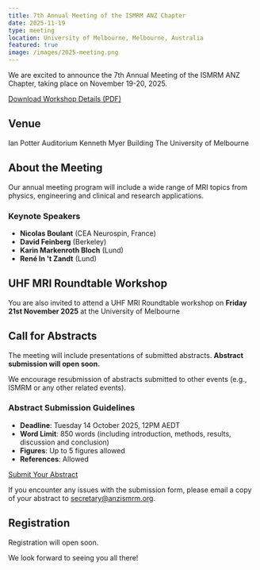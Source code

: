 ```yaml
---
title: 7th Annual Meeting of the ISMRM ANZ Chapter
date: 2025-11-19
type: meeting
location: University of Melbourne, Melbourne, Australia
featured: true
image: /images/2025-meeting.png
---
```


We are excited to announce the 7th Annual Meeting of the ISMRM ANZ Chapter, taking place on November 19-20, 2025.

[Download Workshop Details (PDF)](/ANZChapterMeeting_Roundtable_2025.pdf)

## Venue

Ian Potter Auditorium
Kenneth Myer Building
The University of Melbourne

## About the Meeting

Our annual meeting program will include a wide range of MRI topics from physics, engineering and clinical and research applications.

### Keynote Speakers

- **Nicolas Boulant** (CEA Neurospin, France)
- **David Feinberg** (Berkeley)
- **Karin Markenroth Bloch** (Lund)
- **René In 't Zandt** (Lund)

## UHF MRI Roundtable Workshop

You are also invited to attend a UHF MRI Roundtable workshop on **Friday 21st November 2025** at the University of Melbourne

## Call for Abstracts

The meeting will include presentations of submitted abstracts. **Abstract submission will open soon.**

We encourage resubmission of abstracts submitted to other events (e.g., ISMRM or any other related events).

### Abstract Submission Guidelines

- **Deadline**: Tuesday 14 October 2025, 12PM AEDT
- **Word Limit**: 850 words (including introduction, methods, results, discussion and conclusion)
- **Figures**: Up to 5 figures allowed
- **References**: Allowed

[Submit Your Abstract](https://docs.google.com/forms/d/e/1FAIpQLSelMZr3byoI5Cz3A_aX5ZZ4YgB49yWlm8mpvGsvw0WpSDimsQ/viewform)

If you encounter any issues with the submission form, please email a copy of your abstract to secretary@anzismrm.org.

## Registration

Registration will open soon.

We look forward to seeing you all there!